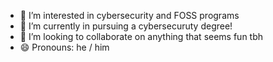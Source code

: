 
- 👀 I’m interested in cybersecurity and FOSS programs
- 🌱 I’m currently in pursuing a cybersecuruty degree!
- 💞️ I’m looking to collaborate on anything that seems fun tbh
- 😄 Pronouns: he / him 
<!---
s4nple/s4nple is a ✨ special ✨ repository because its `README.md` (this file) appears on your GitHub profile.
You can click the Preview link to take a look at your changes.
--->
